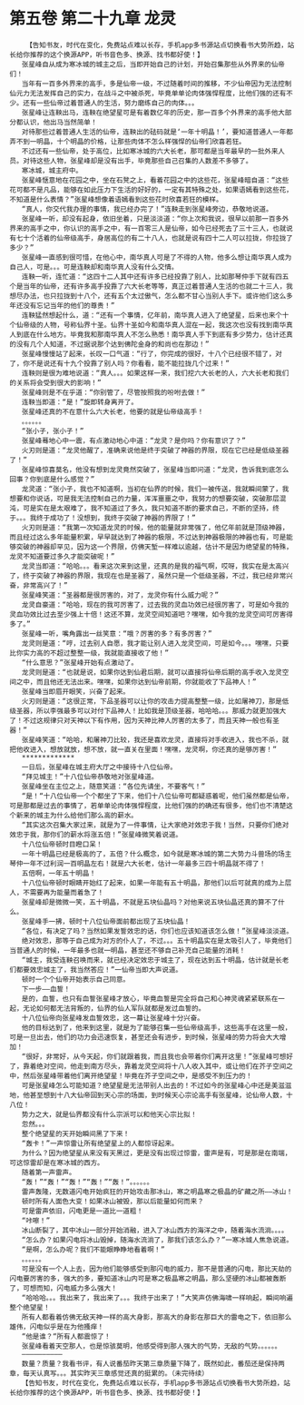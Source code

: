 # 第五卷 第二十九章 龙灵
        【告知书友，时代在变化，免费站点难以长存，手机app多书源站点切换看书大势所趋，站长给你推荐的这个换源APP，听书音色多、换源、找书都好使！】
       张星峰自从成为寒冰城的城主之后，当即开始自己的计划，开始召集那些从外界来的仙帝们！
       当年有一百多外界来的高手，多是仙帝一级，不过随着时间的推移，不少仙帝因为无法控制仙元力无法发挥自己的实力，在战斗之中被杀死，毕竟单单论肉体强悍程度，比他们强的还有不少。还有一些仙帝过着普通人的生活，努力磨练自己的肉体。。。
       张星峰让连鞅出马，连鞅在绝望星可是有着数亿年的历史，那一百多个外界来的高手他大部分都认识，他出马当然简单！
       对待那些过着普通人生活的仙帝，连鞅出的砝码就是‘一年十明晶！’，要知道普通人一年都弄不到一明晶，十个明晶的价格，让那些肉体不怎么样强悍的仙帝们欣喜若狂。
       不过还有一些仙帝，处于高位，比如寒冰城的六大长老，那可都是当年最早的一批外来人员。对待这些人物，张星峰却是没有出手，毕竟那些自己召集的人数差不多够了。
       寒冰城，城主府中。
       张星峰惬意地在花园之中，坐在石凳之上，看着花园之中的这些花，张星峰暗自道：“这些花可都不是凡品，能够在如此压力下生活的好好的，一定有其特殊之处，如果语嫣看到这些花，不知道是什么表情？”张星峰想像着语嫣看到这些花时欣喜若狂的模样。
       “真人，你交代我办理的事情，我已经办完了！”连鞅走到张星峰旁边，恭敬地说道。
       张星峰一听，却没有起身，依旧坐着，只是淡淡道：“你上次和我说，很早以前那一百多外界来的高手之中，你认识的高手之中，有一百零三人是仙帝，如今已经死去了三十三人，也就说有七十个活着的仙帝级高手，身居高位的有二十八人，也就是说有四十二人可以拉拢，你拉拢了多少？”
       张星峰一直感到很可惜，在他心中，南华真人可是了不得的人物，他多么想让南华真人成为自己人，可是。。。可是连鞅却和南华真人没有什么交情。
       连鞅一听，连忙道：“这四十二人其中还有许多已经投靠了别人，比如那琴仲手下就有四五个是当年的仙帝，还有许多高手投靠了六大长老等等，真正过着普通人生活的也就二十三人，我想尽办法，也只拉拢到十八个，还有五个太过傲气，怎么都不甘心当别人手下。或许他们这么多年还没有忘记当年的他们的尊贵！”
       连鞅猛然想起什么，道：“还有一个事情，亿年前，南华真人进入了绝望星，后来也来个十个仙帝级的人物，号称仙界十圣。仙界十圣如今和南华真人混在一起，我这次也没有找到南华真人到底在什么地方。毕竟我和那南华真人不怎么熟悉！南华真人手下到底有多少势力，估计还真的没有几个人知道，不过据说那个达到佛陀金身的和尚也在那边！”
       张星峰慢慢站了起来，长叹一口气道：“行了，你完成的很好，十八个已经很不错了，对了，你不是说还有十九个投靠了别人吗？你看看，能不能拉拢几个过来！”
       连鞅则是很为难地说道：“真人。。。如果这样一来，我们挖六大长老的人，六大长老和我们的关系将会受到很大的影响！”
       张星峰则是不在乎道：“你别管了，尽管按照我的吩咐去做！”
       连鞅当即道：“是！”旋即转身离开了。
       张星峰还真的不在意什么六大长老，他要的就是仙帝级高手！
       。。。。。。
       “张小子，张小子！”
       张星峰蓦地心中一震，有点激动地心中道：“龙灵？是你吗？你有意识了？”
       火刃则是道：“龙灵他醒了，准确来说他是终于突破了神器的界限，现在它已经是低级圣器了！”
       张星峰惊喜莫名，他没有想到龙灵竟然突破了，张星峰当即问道：“龙灵，告诉我到底怎么回事？你到底是什么感觉？”
       龙灵道：“张小子，我也不知道啊，当初在仙界的时候，我们一被传送，我就瞬间蒙了，我想要和你说话，可是我无法控制自己的力量，浑浑噩噩之中，我努力的想要突破，突破那层混沌，可是实在是太艰难了，我不知道过了多久，我只知道不断的要求自己，不断的坚持，终于。。。我终于成功了！没想到，我终于突破了神器的界限了！”
       火刃则是道：“我第一次知道龙灵的时候，他的能量就非常强了，他亿年前就是顶级神器，而且经过这么多年能量积累，早早就达到了神器的极限，不过达到神器极限的神器也有，可是能够突破的神器却罕见，因为这一个界限，仿佛天堑一样难以逾越，估计不是因为绝望星的特殊，龙灵不知道要过多久才能突破呢！”
       龙灵当即道：“哈哈。。。看来这次来到这里，还真的是我的福气啊，哎呀，我实在是太高兴了，终于突破了神器的界限，我现在也是圣器了，虽然只是一个低级圣器，不过，我已经非常兴奋，非常高兴了！”
       张星峰笑道：“圣器都是很厉害的，对了，龙灵你有什么威力呢？”
       龙灵自豪道：“哈哈，现在的我可厉害了，过去我的灵血功效已经很厉害了，可是如今我的灵血功效比过去至少强上十倍！这还不算，龙灵空间知道吧？嘿嘿，如今我的龙灵空间可厉害得多了。”
       张星峰一听，嘴角露出一丝笑意：“哦？厉害的多？有多厉害？”
       龙灵则是道：“哼，过去别人自愿，我才能让别人进入龙灵空间，可是如今。。。嘿嘿，只要比你实力高的不超过整整一级，我就能直接收了他！”
       “什么意思？”张星峰开始有点激动了。
       龙灵则是道：“也就是说，如果你达到仙君后期，就可以直接将仙帝后期的高手收入龙灵空间之中，而且他还无法出来。嘿嘿，如果你达到仙帝前期，你就能收了下品神人！”
       张星峰当即眉开眼笑，兴奋了起来。
       火刃则是道：“这很正常，下品圣器可以让你的攻击力提高整整一级，比如屠神刀，那是低级圣器，所以李强最多可以对付下品神人！比如我是顶级圣器，哈哈哈。。。那威力就更加强大了！不过这规律只对天神以下有作用，因为天神比神人厉害的太多了，而且天神一般也有圣器！”
       张星峰笑道：“哈哈，和屠神刀比较，我还是喜欢龙灵，直接将对手收进入，我也不杀，就把他收进入，想放就放，想不放，就一直关在里面！嘿嘿，龙灵啊，你还真的是够厉害！”
       *************
       一日后，张星峰在城主府大厅之中接待十八位仙帝。
       “拜见城主！”十八位仙帝恭敬地对张星峰道。
       张星峰坐在主位之上，随意笑道：“各位先请坐，不要客气！”
       “是！“十八位仙帝一个个都坐了下来，他们十八位仙帝可都疑惑着呢，他们虽然都是仙帝，可是那都是过去的事情了，若单单论肉体强悍程度，比他们强的的确还有很多，他们也不清楚这个新来的城主为什么给他们那么高的薪水。
       “其实这次召集大家过来，就是为了一件事情，让大家绝对效忠于我！当然，只要你们绝对效忠于我，那你们的薪水将涨五倍！”张星峰微笑着说道。
       十八位仙帝顿时目瞪口呆！
       一年十明晶已经是极高的了，五倍？什么概念，如今就是寒冰城的第二大势力斗兽场的场主琴仲一年不过利润一百明晶左右！就是六大长老，估计一年最多三四十明晶就不得了！
       五倍啊，一年五十明晶！
       十八位仙帝顿时眼睛开始红了起来，如果一年能有五十明晶，那他们以后可就真的成为上层人，不需要再为能量而着急了！
       张星峰却是微微一笑，五十明晶，不就是五块仙晶吗？对他来说五块仙晶还真的算不了什么。
       张星峰手一拂，顿时十八位仙帝面前都出现了五块仙晶！
       “各位，有决定了吗？当然如果发誓效忠的话，你们也应该知道该怎么做！”张星峰淡淡道。
       绝对效忠，那等于自己成为对方的仆人了，不过。。。五十明晶实在是太吸引人了，毕竟他们当普通人的时候，一年最多也就一明晶，甚至还不够自己补充自己能量的消耗！
       “城主，我受连鞅召唤而来，就已经决定效忠于城主了，现在达到五十明晶，估计就是长老们都要效忠城主了，我当然答应！”一仙帝当即大声说道。
       顿时一个个仙帝开始表示自己同意。
       下一步——血誓！
       是的，血誓，也只有血誓张星峰才放心，毕竟血誓是完全将自己和心神灵魂紧紧联系在一起，无论如何都无法背叛的，仙界的仙人军队就都是发过血誓的。
       十八位仙帝向张星峰发血誓效忠，这一幕让张星峰十分兴奋。
       他的目标达到了，他来到这里，就是为了能够召集一些仙帝级高手，这些高手在这里一般，可是一旦出去，他们的功力会迅速恢复，甚至还会有进步，到时候，张星峰的势力将会大大增加！
       “很好，非常好，从今天起，你们就跟着我，而且我也会带着你们离开这里！”张星峰可想好了，靠着绝对空间，他走到南方尽头，靠着龙灵空间将十八人收入其中，或让他们在芥子空间之中，然后张星峰带着他们离开绝望星！毕竟在芥子空间之中，是感受不到压力的！
       可是张星峰怎么可能知道？绝望星是无法带别人出去的！不过如今的张星峰心中还是美滋滋地，他甚至想到十八大仙帝回到天心宗的场面，到时候天心宗论高手有张星峰，论仙帝人数，十八位！
       势力之大，就是仙界都没有什么宗派可以和他天心宗比拟！
       忽然。。。
       整个绝望星的天开始瞬间黑了下来！
       “轰卡！”一声惊雷让所有绝望星上的人都惊讶起来。
       为什么？因为绝望星从来没有天黑过，更是没有出现过惊雷，雷声是有，可是那是在南端，可这惊雷却是在寒冰城的西方。
       随着第一声雷声。
       “轰！”“轰！”“轰！”“轰！”“轰！”。。。。。。
       雷声轰隆，无数道闪电开始疯狂的开始攻击那冰山，寒之明晶寒之极晶的矿藏之所——冰山！
       顿时所有人面色大变！如果冰山被毁，那以后能量如何而来？
       可是雷声依旧，闪电更是一道比一道粗！
       “咔嚓！”
       冰山断裂了，其中冰山一部分开始消融，进入了冰山西方的海洋之中，随着海水流淌。。。。
       “怎么办？如果闪电将冰山毁掉，随海水流淌了，那我们该怎么办？”一寒冰城人焦急说道。
       “是啊，怎么办呢？我们不能眼睁睁地看着啊！”
       。。。。。。
       可是没有一个人上去，因为他们能够感受到那闪电的威力，那不是普通的闪电，那比天劫的闪电要厉害的多，强大的多，要知道冰山内可是寒之极晶寒之明晶，那么坚硬的冰山都被轰断了，可想而知，闪电威力多么强大！
       “哈哈哈。。。我出来了，我出来了。。。我终于出来了！”大笑声仿佛海啸一样响起，瞬间响遍整个绝望星！
       所有人都看着仿佛无敌天神一样的高大身影，那高大的身影在那巨大的雷电之下，依旧那么雄伟，闪电似乎是在为他搔痒！
       “他是谁？“所有人都震惊了！
       张星峰看着天空那人，也是惊骇莫明，他感受得到那人强大的气势，无敌的气势。。。。。。
       ——————————
       数量？质量？我看书评，有人说番茄昨天第三章质量下降了，既然如此，番茄还是保持两章，每天认真写。。。其实昨天三章感觉还真的挺累的。（未完待续）
       【告知书友，时代在变化，免费站点难以长存，手机app多书源站点切换看书大势所趋，站长给你推荐的这个换源APP，听书音色多、换源、找书都好使！】